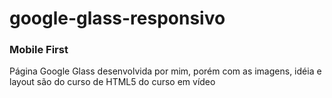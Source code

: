 # google-glass-responsivo
### Mobile First
Página Google Glass desenvolvida por mim, porém com as imagens, idéia e layout são do curso de HTML5 do curso em vídeo

